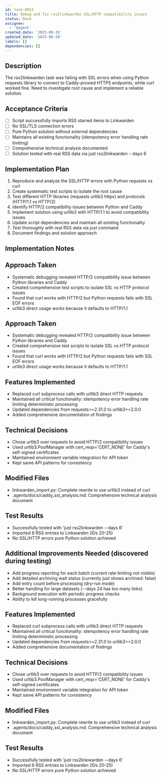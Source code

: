 ```yaml
---
id: task-0012
title: Debug and fix rss2linkwarden SSL/HTTP compatibility issues
status: Done
assignee:
  - '@agent'
created_date: '2025-08-20'
updated_date: '2025-08-20'
labels: []
dependencies: []
---
```


## Description

The rss2linkwarden task was failing with SSL errors when using Python requests library to connect to Caddy-proxied HTTPS endpoints, while curl worked fine. Need to investigate root cause and implement a reliable solution.

## Acceptance Criteria

- [ ] Script successfully imports RSS starred items to Linkwarden
- [ ] No SSL/TLS connection errors
- [ ] Pure Python solution without external dependencies
- [ ] Maintains all existing functionality (idempotency error handling rate limiting)
- [ ] Comprehensive technical analysis documented
- [ ] Solution tested with real RSS data via just rss2linkwarden --days 6

## Implementation Plan

1. Reproduce and analyze the SSL/HTTP errors with Python requests vs curl
2. Create systematic test scripts to isolate the root cause  
3. Test different HTTP libraries (requests urllib3 httpx) and protocols (HTTP/1.1 vs HTTP/2)
4. Identify HTTP/2 compatibility issues between Python and Caddy
5. Implement solution using urllib3 with HTTP/1.1 to avoid compatibility issues
6. Update script dependencies and maintain all existing functionality
7. Test thoroughly with real RSS data via just command
8. Document findings and solution approach

## Implementation Notes

## Approach Taken
- Systematic debugging revealed HTTP/2 compatibility issue between Python libraries and Caddy
- Created comprehensive test scripts to isolate SSL vs HTTP protocol issues
- Found that curl works with HTTP/2 but Python requests fails with SSL EOF errors
- urllib3 direct usage works because it defaults to HTTP/1.1

## Approach Taken
- Systematic debugging revealed HTTP/2 compatibility issue between Python libraries and Caddy
- Created comprehensive test scripts to isolate SSL vs HTTP protocol issues
- Found that curl works with HTTP/2 but Python requests fails with SSL EOF errors
- urllib3 direct usage works because it defaults to HTTP/1.1

## Features Implemented
- Replaced curl subprocess calls with urllib3 direct HTTP requests
- Maintained all critical functionality: idempotency error handling rate limiting deterministic processing
- Updated dependencies from requests>=2.31.0 to urllib3>=2.0.0
- Added comprehensive documentation of findings

## Technical Decisions
- Chose urllib3 over requests to avoid HTTP/2 compatibility issues
- Used urllib3.PoolManager with cert_reqs='CERT_NONE' for Caddy's self-signed certificates
- Maintained environment variable integration for API token
- Kept same API patterns for consistency

## Modified Files
- linkwarden_import.py: Complete rewrite to use urllib3 instead of curl
- .agents/docs/caddy_ssl_analysis.md: Comprehensive technical analysis document

## Test Results
- Successfully tested with 'just rss2linkwarden --days 6'
- Imported 6 RSS entries to Linkwarden (IDs 20-25)
- No SSL/HTTP errors pure Python solution achieved

## Additional Improvements Needed (discovered during testing)
- Add progress reporting for each batch (current rate limiting not visible)
- Add detailed archiving wait status (currently just shows archived: false)
- Add entry count before processing (dry-run mode)
- Better handling for large datasets (--days 24 has too many links)
- Background execution with periodic progress checks
- Ability to kill long-running processes gracefully
## Features Implemented
- Replaced curl subprocess calls with urllib3 direct HTTP requests
- Maintained all critical functionality: idempotency error handling rate limiting deterministic processing
- Updated dependencies from requests>=2.31.0 to urllib3>=2.0.0
- Added comprehensive documentation of findings

## Technical Decisions
- Chose urllib3 over requests to avoid HTTP/2 compatibility issues
- Used urllib3.PoolManager with cert_reqs='CERT_NONE' for Caddy's self-signed certificates
- Maintained environment variable integration for API token
- Kept same API patterns for consistency

## Modified Files
- linkwarden_import.py: Complete rewrite to use urllib3 instead of curl
- .agents/docs/caddy_ssl_analysis.md: Comprehensive technical analysis document

## Test Results
- Successfully tested with 'just rss2linkwarden --days 6'
- Imported 6 RSS entries to Linkwarden (IDs 20-25)
- No SSL/HTTP errors pure Python solution achieved
